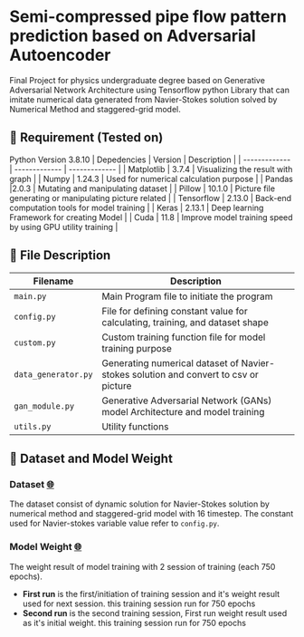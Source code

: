 # Semi-compressed pipe flow pattern prediction based on Adversarial Autoencoder
Final Project for physics undergraduate degree based on Generative Adversarial Network Architecture using Tensorflow python Library that can imitate numerical data generated from Navier-Stokes solution solved by Numerical Method and staggered-grid model.


## :wrench: Requirement (Tested on)
Python Version 3.8.10
| Depedencies  | Version | Description |
| ------------- | ------------- |  -------------  |
| Matplotlib  | 3.7.4  | Visualizing the result with graph  |
| Numpy  | 1.24.3  | Used for numerical calculation purpose  |
| Pandas  |2.0.3 | Mutating and manipulating dataset  |
| Pillow  | 10.1.0  | Picture file generating or manipulating picture related  |
| Tensorflow  | 2.13.0 | Back-end computation tools for model training  |
| Keras  | 2.13.1  | Deep learning Framework for creating Model  |
| Cuda  | 11.8  | Improve model training speed by using GPU utility training  |

## :file_folder: File Description

| Filename  | Description |
| ------------- | ------------- | 
| `main.py`  | Main Program file to initiate the program |
| `config.py`  | File for defining constant value for calculating, training, and dataset shape  |
| `custom.py`  | Custom training function file for model training purpose |
| `data_generator.py`  | Generating numerical dataset of Navier-stokes solution and convert to csv or picture  |
| `gan_module.py`  | Generative Adversarial Network (GANs) model Architecture and model training |
| `utils.py`  | Utility functions |


## :pushpin: Dataset and Model Weight
### Dataset [:globe_with_meridians:](https://drive.google.com/drive/folders/1ItIHJcdPWXIA1-xKdYyM3NiVqae_03ME?usp=sharing)
The dataset consist of dynamic solution for Navier-Stokes solution by numerical method and staggered-grid model with 16 timestep. The constant used for Navier-stokes variable value refer to `config.py`.


### Model Weight [:globe_with_meridians:](https://drive.google.com/drive/folders/14KPfD5oTiVvT_c-Q_hJh5jFBFfS_kYHL?usp=sharing)
The weight result of model training with 2 session of training (each 750 epochs). 
* **First run** is the first/initiation of training session and it's weight result used for next session. this training session run for 750 epochs
* **Second run** is the second training session, First run weight result used as it's initial weight. this training session run for 750 epochs






